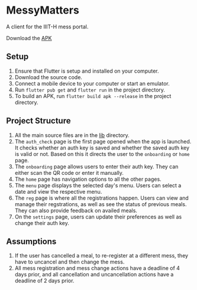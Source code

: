 # MessyMatters

A client for the IIIT-H mess portal.

Download the [APK](https://drive.google.com/file/d/1Fm7TZfgjMc3EWZfuNNjx8NtYl0XBoPPH/view?usp=sharing)

## Setup

1. Ensure that Flutter is setup and installed on your computer.
2. Download the source code.
3. Connect a mobile device to your computer or start an emulator.
4. Run `flutter pub get` and `flutter run` in the project directory.
5. To build an APK, run `flutter build apk --release` in the project directory.

## Project Structure

1. All the main source files are in the [lib](https://github.com/SuPythony/MessyMatters/tree/main/lib) directory.
2. The `auth_check` page is the first page opened when the app is launched. It checks whether an auth key is saved and whether the saved auth key is valid or not. Based on this it directs the user to the `onboarding` or `home` page.
3. The `onboarding` page allows users to enter their auth key. They can either scan the QR code or enter it manually.
4. The `home` page has navigation options to all the other pages.
5. The `menu` page displays the selected day's menu. Users can select a date and view the respective menu.
6. The `reg` page is where all the registrations happen. Users can view and manage their regstrations, as well as see the status of previous meals. They can also provide feedback on availed meals.
7. On the `settings` page, users can update their preferences as well as change their auth key.

## Assumptions

1. If the user has cancelled a meal, to re-register at a different mess, they have to uncancel and then change the mess.
2. All mess registration and mess change actions have a deadline of 4 days prior, and all cancellation and uncancellation actions have a deadline of 2 days prior.
